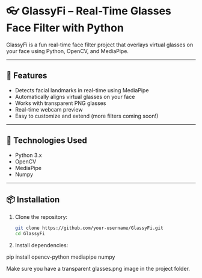 # 👓 GlassyFi – Real-Time Glasses Face Filter with Python

GlassyFi is a fun real-time face filter project that overlays virtual glasses on your face using Python, OpenCV, and MediaPipe.



---

## 🚀 Features

- Detects facial landmarks in real-time using MediaPipe
- Automatically aligns virtual glasses on your face
- Works with transparent PNG glasses
- Real-time webcam preview
- Easy to customize and extend (more filters coming soon!)

---

## 🧰 Technologies Used

- Python 3.x
- OpenCV
- MediaPipe
- Numpy

---

## 📦 Installation

1. Clone the repository:
   ```bash
   git clone https://github.com/your-username/GlassyFi.git
   cd GlassyFi
2. Install dependencies:

pip install opencv-python mediapipe numpy

Make sure you have a transparent glasses.png image in the project folder.
